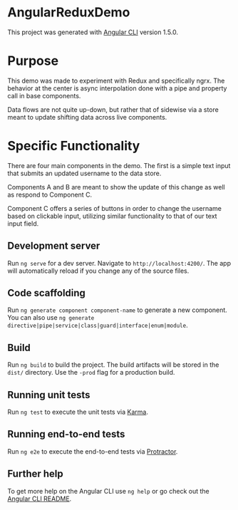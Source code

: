 # AngularReduxDemo

This project was generated with [Angular CLI](https://github.com/angular/angular-cli) version 1.5.0.

# Purpose

This demo was made to experiment with Redux and specifically ngrx. The behavior at the center is async interpolation done with a pipe and property call in base components.

Data flows are not quite up-down, but rather that of sidewise via a store meant to update shifting data across live components.

# Specific Functionality

There are four main components in the demo. The first is a simple text input that submits an updated username to the data store.

Components A and B are meant to show the update of this change as well as respond to Component C.

Component C offers a series of buttons in order to change the username based on clickable input, utilizing similar functionality to that of our text input field.

## Development server

Run `ng serve` for a dev server. Navigate to `http://localhost:4200/`. The app will automatically reload if you change any of the source files.

## Code scaffolding

Run `ng generate component component-name` to generate a new component. You can also use `ng generate directive|pipe|service|class|guard|interface|enum|module`.

## Build

Run `ng build` to build the project. The build artifacts will be stored in the `dist/` directory. Use the `-prod` flag for a production build.

## Running unit tests

Run `ng test` to execute the unit tests via [Karma](https://karma-runner.github.io).

## Running end-to-end tests

Run `ng e2e` to execute the end-to-end tests via [Protractor](http://www.protractortest.org/).

## Further help

To get more help on the Angular CLI use `ng help` or go check out the [Angular CLI README](https://github.com/angular/angular-cli/blob/master/README.md).
